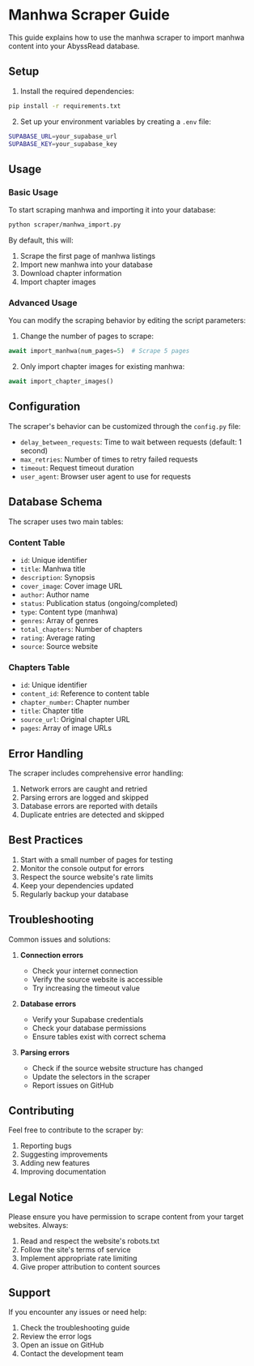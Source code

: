 # Manhwa Scraper Guide

This guide explains how to use the manhwa scraper to import manhwa content into your AbyssRead database.

## Setup

1. Install the required dependencies:
```bash
pip install -r requirements.txt
```

2. Set up your environment variables by creating a `.env` file:
```bash
SUPABASE_URL=your_supabase_url
SUPABASE_KEY=your_supabase_key
```

## Usage

### Basic Usage

To start scraping manhwa and importing it into your database:

```bash
python scraper/manhwa_import.py
```

By default, this will:
1. Scrape the first page of manhwa listings
2. Import new manhwa into your database
3. Download chapter information
4. Import chapter images

### Advanced Usage

You can modify the scraping behavior by editing the script parameters:

1. Change the number of pages to scrape:
```python
await import_manhwa(num_pages=5)  # Scrape 5 pages
```

2. Only import chapter images for existing manhwa:
```python
await import_chapter_images()
```

## Configuration

The scraper's behavior can be customized through the `config.py` file:

- `delay_between_requests`: Time to wait between requests (default: 1 second)
- `max_retries`: Number of times to retry failed requests
- `timeout`: Request timeout duration
- `user_agent`: Browser user agent to use for requests

## Database Schema

The scraper uses two main tables:

### Content Table
- `id`: Unique identifier
- `title`: Manhwa title
- `description`: Synopsis
- `cover_image`: Cover image URL
- `author`: Author name
- `status`: Publication status (ongoing/completed)
- `type`: Content type (manhwa)
- `genres`: Array of genres
- `total_chapters`: Number of chapters
- `rating`: Average rating
- `source`: Source website

### Chapters Table
- `id`: Unique identifier
- `content_id`: Reference to content table
- `chapter_number`: Chapter number
- `title`: Chapter title
- `source_url`: Original chapter URL
- `pages`: Array of image URLs

## Error Handling

The scraper includes comprehensive error handling:

1. Network errors are caught and retried
2. Parsing errors are logged and skipped
3. Database errors are reported with details
4. Duplicate entries are detected and skipped

## Best Practices

1. Start with a small number of pages for testing
2. Monitor the console output for errors
3. Respect the source website's rate limits
4. Keep your dependencies updated
5. Regularly backup your database

## Troubleshooting

Common issues and solutions:

1. **Connection errors**
   - Check your internet connection
   - Verify the source website is accessible
   - Try increasing the timeout value

2. **Database errors**
   - Verify your Supabase credentials
   - Check your database permissions
   - Ensure tables exist with correct schema

3. **Parsing errors**
   - Check if the source website structure has changed
   - Update the selectors in the scraper
   - Report issues on GitHub

## Contributing

Feel free to contribute to the scraper by:

1. Reporting bugs
2. Suggesting improvements
3. Adding new features
4. Improving documentation

## Legal Notice

Please ensure you have permission to scrape content from your target websites. Always:

1. Read and respect the website's robots.txt
2. Follow the site's terms of service
3. Implement appropriate rate limiting
4. Give proper attribution to content sources

## Support

If you encounter any issues or need help:

1. Check the troubleshooting guide
2. Review the error logs
3. Open an issue on GitHub
4. Contact the development team 